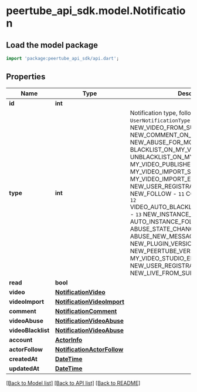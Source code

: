 # peertube_api_sdk.model.Notification

## Load the model package
```dart
import 'package:peertube_api_sdk/api.dart';
```

## Properties
Name | Type | Description | Notes
------------ | ------------- | ------------- | -------------
**id** | **int** |  | [optional] 
**type** | **int** | Notification type, following the `UserNotificationType` enum: - `1` NEW_VIDEO_FROM_SUBSCRIPTION - `2` NEW_COMMENT_ON_MY_VIDEO - `3` NEW_ABUSE_FOR_MODERATORS - `4` BLACKLIST_ON_MY_VIDEO - `5` UNBLACKLIST_ON_MY_VIDEO - `6` MY_VIDEO_PUBLISHED - `7` MY_VIDEO_IMPORT_SUCCESS - `8` MY_VIDEO_IMPORT_ERROR - `9` NEW_USER_REGISTRATION - `10` NEW_FOLLOW - `11` COMMENT_MENTION - `12` VIDEO_AUTO_BLACKLIST_FOR_MODERATORS - `13` NEW_INSTANCE_FOLLOWER - `14` AUTO_INSTANCE_FOLLOWING - `15` ABUSE_STATE_CHANGE - `16` ABUSE_NEW_MESSAGE - `17` NEW_PLUGIN_VERSION - `18` NEW_PEERTUBE_VERSION - `19` MY_VIDEO_STUDIO_EDITION_FINISHED - `20` NEW_USER_REGISTRATION_REQUEST - `21` NEW_LIVE_FROM_SUBSCRIPTION  | [optional] 
**read** | **bool** |  | [optional] 
**video** | [**NotificationVideo**](NotificationVideo.md) |  | [optional] 
**videoImport** | [**NotificationVideoImport**](NotificationVideoImport.md) |  | [optional] 
**comment** | [**NotificationComment**](NotificationComment.md) |  | [optional] 
**videoAbuse** | [**NotificationVideoAbuse**](NotificationVideoAbuse.md) |  | [optional] 
**videoBlacklist** | [**NotificationVideoAbuse**](NotificationVideoAbuse.md) |  | [optional] 
**account** | [**ActorInfo**](ActorInfo.md) |  | [optional] 
**actorFollow** | [**NotificationActorFollow**](NotificationActorFollow.md) |  | [optional] 
**createdAt** | [**DateTime**](DateTime.md) |  | [optional] 
**updatedAt** | [**DateTime**](DateTime.md) |  | [optional] 

[[Back to Model list]](../README.md#documentation-for-models) [[Back to API list]](../README.md#documentation-for-api-endpoints) [[Back to README]](../README.md)


